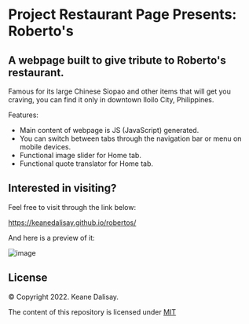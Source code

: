# Project Restaurant Page Presents: Roberto's

## A webpage built to give tribute to Roberto's restaurant.

Famous for its large Chinese Siopao and other items that will get you craving, you can find it only in downtown Iloilo City, Philippines.

Features:

- Main content of webpage is JS (JavaScript) generated.
- You can switch between tabs through the navigation bar or menu on mobile devices.
- Functional image slider for Home tab.
- Functional quote translator for Home tab.

## Interested in visiting?

Feel free to visit through the link below:

https://keanedalisay.github.io/robertos/

And here is a preview of it:

![image](https://user-images.githubusercontent.com/101083161/195772100-d2c07557-cfe5-45cb-bf8c-81fa03a8df96.png)

## License

© Copyright 2022. Keane Dalisay.

The content of this repository is licensed under <a href="LICENSE">MIT</a>
